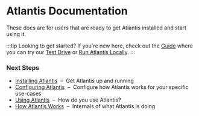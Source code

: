 # Atlantis Documentation

These docs are for users that are ready to get Atlantis installed and start using it.

:::tip Looking to get started?
If you're new here, check out the [Guide](/guide/)
where you can try our [Test Drive](/guide/test-drive.html) or [Run Atlantis Locally](/guide/testing-locally.html).
:::

### Next Steps
* [Installing Atlantis](/docs/installation-guide.html)&nbsp;&nbsp;–&nbsp;&nbsp;Get Atlantis up and running
* [Configuring Atlantis](configuring-atlantis.html)&nbsp;&nbsp;–&nbsp;&nbsp;Configure how Atlantis works for your specific use-cases
* [Using Atlantis](using-atlantis.html)&nbsp;&nbsp;–&nbsp;&nbsp;How do you use Atlantis?
* [How Atlantis Works](how-atlantis-works.html)&nbsp;&nbsp;–&nbsp;&nbsp;Internals of what Atlantis is doing
